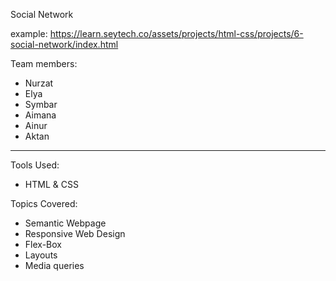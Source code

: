 Social Network

example: https://learn.seytech.co/assets/projects/html-css/projects/6-social-network/index.html

Team members: 
 - Nurzat
 - Elya
 - Symbar
 - Aimana
 - Ainur
 - Aktan

 ___

 Tools Used:
 - HTML & CSS

 Topics Covered:
 - Semantic Webpage
 - Responsive Web Design
 - Flex-Box
 - Layouts
 - Media queries

